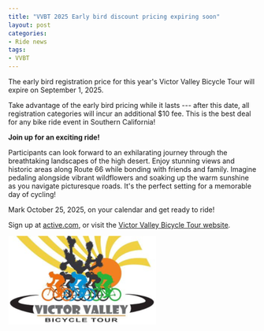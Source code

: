 ```yaml
---
title: "VVBT 2025 Early bird discount pricing expiring soon"
layout: post
categories:
- Ride news
tags:
- VVBT
---
```


The early bird registration price for this year's Victor Valley Bicycle Tour will expire on September 1, 2025.

Take advantage of the early bird pricing while it lasts --- after this date, all registration categories will incur an additional $10 fee. This is the best deal for any bike ride event in Southern California!

**Join up for an exciting ride!**

Participants can look forward to an exhilarating journey through the breathtaking landscapes of the high desert. Enjoy stunning views and historic areas along Route 66 while bonding with friends and family. Imagine pedaling alongside vibrant wildflowers and soaking up the warm sunshine as you navigate picturesque roads. It's the perfect setting for a memorable day of cycling!

Mark October 25, 2025, on your calendar and get ready to ride!

Sign up at [active.com](https://endurancecui.active.com/new/events/94241003/select-race?_p=2749137076817535&error=login_required&state=e26ae163-42cf-4b95-af35-7d02f3ab6f3f&mrrId=ef1bb05f-b94f-47ff-b48e-061c197e85f9&rcid=35553451-8680-42A6-9AC8-8A00BF858C2F&e4q=f29724af-c3b0-43d8-8b06-257ab183a545&e4p=0e090ce9-9298-47e7-89bb-d7941d9fbed1&e4ts=1751977192&e4c=active&e4e=snawe00000000&e4rt=Safetynet&e4h=e61ef5e3acbb6e3fe84201549e659198), or visit the [Victor Valley Bicycle Tour website](http://http://victorvalleybicycletour.com/index.php).

[![Victor Valley Bicycle Tour](/assets/img/2024/vvbt.png "Victor Valley Bicycle Tour")](https://www.active.com/orgs/victor-valley-bicycle-tour)
